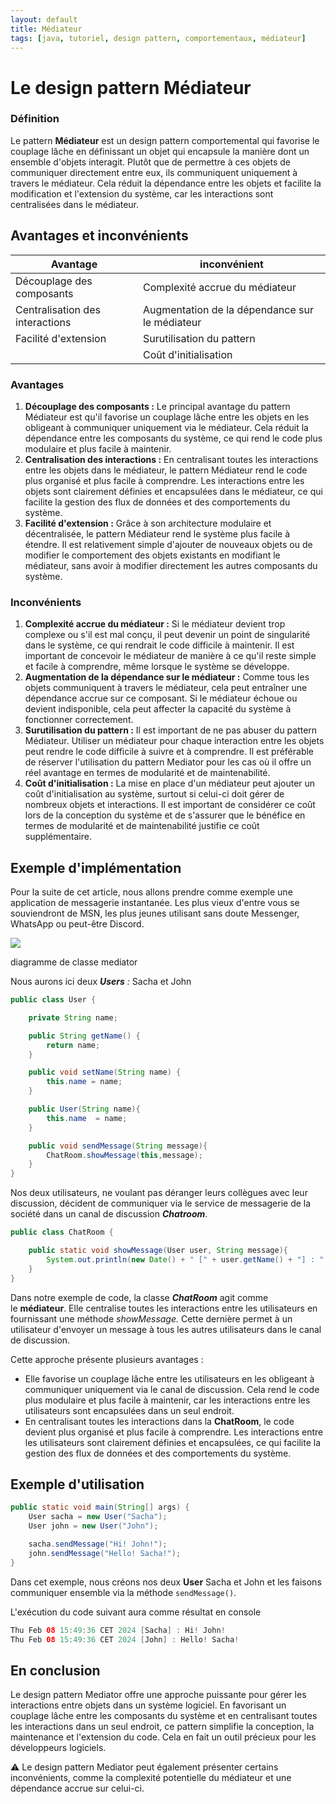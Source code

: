 ```yaml
---
layout: default
title: Médiateur
tags: [java, tutoriel, design pattern, comportementaux, médiateur]
---
```


# Le design pattern **Médiateur**

### Définition

Le pattern **Médiateur** est un design pattern comportemental qui favorise le couplage lâche en définissant un objet qui encapsule la manière dont un ensemble d'objets interagit. Plutôt que de permettre à ces objets de communiquer directement entre eux, ils communiquent uniquement à travers le médiateur. Cela réduit la dépendance entre les objets et facilite la modification et l'extension du système, car les interactions sont centralisées dans le médiateur.

## Avantages et inconvénients

| Avantage                        | inconvénient                                   |
|---------------------------------|------------------------------------------------|
| Découplage des composants       | Complexité accrue du médiateur                 |
| Centralisation des interactions | Augmentation de la dépendance sur le médiateur |                                                                                                                                                |
| Facilité d'extension            | Surutilisation du pattern<br>                  |
|                                 | Coût d'initialisation                          |

### Avantages

1. **Découplage des composants :** Le principal avantage du pattern Médiateur est qu'il favorise un couplage lâche entre les objets en les obligeant à communiquer uniquement via le médiateur. Cela réduit la dépendance entre les composants du système, ce qui rend le code plus modulaire et plus facile à maintenir.
2. **Centralisation des interactions :** En centralisant toutes les interactions entre les objets dans le médiateur, le pattern Médiateur rend le code plus organisé et plus facile à comprendre. Les interactions entre les objets sont clairement définies et encapsulées dans le médiateur, ce qui facilite la gestion des flux de données et des comportements du système.
3. **Facilité d'extension :** Grâce à son architecture modulaire et décentralisée, le pattern Médiateur rend le système plus facile à étendre. Il est relativement simple d'ajouter de nouveaux objets ou de modifier le comportement des objets existants en modifiant le médiateur, sans avoir à modifier directement les autres composants du système.

### Inconvénients

1. **Complexité accrue du médiateur :** Si le médiateur devient trop complexe ou s'il est mal conçu, il peut devenir un point de singularité dans le système, ce qui rendrait le code difficile à maintenir. Il est important de concevoir le médiateur de manière à ce qu'il reste simple et facile à comprendre, même lorsque le système se développe.
2. **Augmentation de la dépendance sur le médiateur :** Comme tous les objets communiquent à travers le médiateur, cela peut entraîner une dépendance accrue sur ce composant. Si le médiateur échoue ou devient indisponible, cela peut affecter la capacité du système à fonctionner correctement.
3. **Surutilisation du pattern :** Il est important de ne pas abuser du pattern Médiateur. Utiliser un médiateur pour chaque interaction entre les objets peut rendre le code difficile à suivre et à comprendre. Il est préférable de réserver l'utilisation du pattern Mediator pour les cas où il offre un réel avantage en termes de modularité et de maintenabilité.
4. **Coût d'initialisation :** La mise en place d'un médiateur peut ajouter un coût d'initialisation au système, surtout si celui-ci doit gérer de nombreux objets et interactions. Il est important de considérer ce coût lors de la conception du système et de s'assurer que le bénéfice en termes de modularité et de maintenabilité justifie ce coût supplémentaire.

## Exemple d'implémentation

Pour la suite de cet article, nous allons prendre comme exemple une application de messagerie instantanée. Les plus vieux d'entre vous se souviendront de MSN, les plus jeunes utilisant sans doute Messenger, WhatsApp ou peut-être Discord.

[![](https://www.sfeir.dev/content/images/2024/02/mediator.png)](https://www.sfeir.dev/content/images/2024/02/mediator.png)

diagramme de classe mediator

Nous aurons ici deux _**Users** :_ Sacha et John

```java
public class User {

    private String name;

    public String getName() {
        return name;
    }

    public void setName(String name) {
        this.name = name;
    }

    public User(String name){
        this.name  = name;
    }

    public void sendMessage(String message){
        ChatRoom.showMessage(this,message);
    }
}
```

Nos deux utilisateurs, ne voulant pas déranger leurs collègues avec leur discussion, décident de communiquer via le service de messagerie de la société dans un canal de discussion **_Chatroom_**.

```java
public class ChatRoom {

    public static void showMessage(User user, String message){
        System.out.println(new Date() + " [" + user.getName() + "] : " + message);
    }
}
```

Dans notre exemple de code, la classe **_ChatRoom_** agit comme le **médiateur**. Elle centralise toutes les interactions entre les utilisateurs en fournissant une méthode _showMessage._ Cette dernière permet à un utilisateur d'envoyer un message à tous les autres utilisateurs dans le canal de discussion.

Cette approche présente plusieurs avantages :

- Elle favorise un couplage lâche entre les utilisateurs en les obligeant à communiquer uniquement via le canal de discussion. Cela rend le code plus modulaire et plus facile à maintenir, car les interactions entre les utilisateurs sont encapsulées dans un seul endroit.
- En centralisant toutes les interactions dans la **ChatRoom**, le code devient plus organisé et plus facile à comprendre. Les interactions entre les utilisateurs sont clairement définies et encapsulées, ce qui facilite la gestion des flux de données et des comportements du système.

## Exemple d'utilisation

```java
public static void main(String[] args) {
    User sacha = new User("Sacha");
    User john = new User("John");

    sacha.sendMessage("Hi! John!");
    john.sendMessage("Hello! Sacha!");
}
```

Dans cet exemple, nous créons nos deux **User** Sacha et John et les faisons communiquer ensemble via la méthode `sendMessage()`.

L'exécution du code suivant aura comme résultat en console

```java
Thu Feb 08 15:49:36 CET 2024 [Sacha] : Hi! John!
Thu Feb 08 15:49:36 CET 2024 [John] : Hello! Sacha!
```

## En conclusion

Le design pattern Mediator offre une approche puissante pour gérer les interactions entre objets dans un système logiciel. En favorisant un couplage lâche entre les composants du système et en centralisant toutes les interactions dans un seul endroit, ce pattern simplifie la conception, la maintenance et l'extension du code. Cela en fait un outil précieux pour les développeurs logiciels.

⚠️ Le design pattern Mediator peut également présenter certains inconvénients, comme la complexité potentielle du médiateur et une dépendance accrue sur celui-ci.